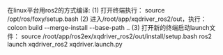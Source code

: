 在linux平台用ros2的方式编译:
    (1) 打开终端执行：
        source /opt/ros/foxy/setup.bash
    (2) 进入/root/app/xqdriver_ros2/out，执行：
        colcon build --merge-install --base-path ..
    (3) 打开新的终端启动launch文件：
    source /root/app/ros2ex/xqdriver_ros2/out/install/setup.bash
    ros2 launch xqdriver_ros2 xqdriver.launch.py
	
